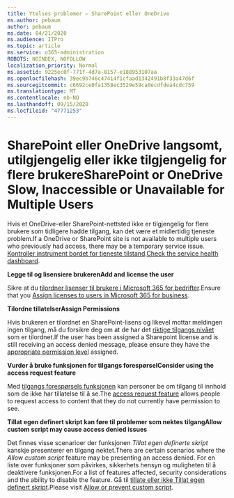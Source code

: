 ```yaml
---
title: Ytelses problemer – SharePoint eller OneDrive
ms.author: pebaum
author: pebaum
ms.date: 04/21/2020
ms.audience: ITPro
ms.topic: article
ms.service: o365-administration
ROBOTS: NOINDEX, NOFOLLOW
localization_priority: Normal
ms.assetid: 9225ec0f-771f-4d7a-8157-e188953107aa
ms.openlocfilehash: 39ec9b746c47414f1cfaad1342491b8f33a47d6f
ms.sourcegitcommit: c6692ce0fa1358ec3529e59ca0ecdfdea4cdc759
ms.translationtype: MT
ms.contentlocale: nb-NO
ms.lasthandoff: 09/15/2020
ms.locfileid: "47771253"
---
```

# <a name="sharepoint-or-onedrive-slow-inaccessible-or-unavailable-for-multiple-users"></a><span data-ttu-id="aa6d2-102">SharePoint eller OneDrive langsomt, utilgjengelig eller ikke tilgjengelig for flere brukere</span><span class="sxs-lookup"><span data-stu-id="aa6d2-102">SharePoint or OneDrive Slow, Inaccessible or Unavailable for Multiple Users</span></span>

<span data-ttu-id="aa6d2-103">Hvis et OneDrive-eller SharePoint-nettsted ikke er tilgjengelig for flere brukere som tidligere hadde tilgang, kan det være et midlertidig tjeneste problem.</span><span class="sxs-lookup"><span data-stu-id="aa6d2-103">If a OneDrive or SharePoint site is not available to multiple users who previously had access, there may be a temporary service issue.</span></span> <span data-ttu-id="aa6d2-104">[Kontroller instrument bordet for tjeneste tilstand](https://portal.office.com/adminportal/home#/servicehealth).</span><span class="sxs-lookup"><span data-stu-id="aa6d2-104">[Check the service health dashboard](https://portal.office.com/adminportal/home#/servicehealth).</span></span>

<span data-ttu-id="aa6d2-105">**Legge til og lisensiere brukeren**</span><span class="sxs-lookup"><span data-stu-id="aa6d2-105">**Add and license the user**</span></span>

<span data-ttu-id="aa6d2-106">Sikre at du [tilordner lisenser til brukere i Microsoft 365 for bedrifter](https://docs.microsoft.com/microsoft-365/admin/add-users/add-users).</span><span class="sxs-lookup"><span data-stu-id="aa6d2-106">Ensure that you [Assign licenses to users in Microsoft 365 for business](https://docs.microsoft.com/microsoft-365/admin/add-users/add-users).</span></span>


<span data-ttu-id="aa6d2-107">**Tilordne tillatelser**</span><span class="sxs-lookup"><span data-stu-id="aa6d2-107">**Assign Permissions**</span></span>

<span data-ttu-id="aa6d2-108">Hvis brukeren er tilordnet en SharePoint-lisens og likevel mottar meldingen ingen tilgang, må du forsikre deg om at de har det [riktige tilgangs nivået](https://docs.microsoft.com/sharepoint/understanding-permission-levels) som er tilordnet.</span><span class="sxs-lookup"><span data-stu-id="aa6d2-108">If the user has been assigned a Sharepoint license and is still receiving an access denied message, please ensure they have the [appropriate permission level](https://docs.microsoft.com/sharepoint/understanding-permission-levels) assigned.</span></span>

<span data-ttu-id="aa6d2-109">**Vurder å bruke funksjonen for tilgangs forespørsel**</span><span class="sxs-lookup"><span data-stu-id="aa6d2-109">**Consider using the access request feature**</span></span>

<span data-ttu-id="aa6d2-110">Med [tilgangs forespørsels funksjonen](https://support.office.com/article/Set-up-and-manage-access-requests-94B26E0B-2822-49D4-929A-8455698654B3) kan personer be om tilgang til innhold som de ikke har tillatelse til å se.</span><span class="sxs-lookup"><span data-stu-id="aa6d2-110">The [access request feature](https://support.office.com/article/Set-up-and-manage-access-requests-94B26E0B-2822-49D4-929A-8455698654B3) allows people to request access to content that they do not currently have permission to see.</span></span>

<span data-ttu-id="aa6d2-111">**Tillat egen definert skript kan føre til problemer som nektes tilgang**</span><span class="sxs-lookup"><span data-stu-id="aa6d2-111">**Allow custom script may cause access denied issues**</span></span>

<span data-ttu-id="aa6d2-112">Det finnes visse scenarioer der funksjonen *Tillat egen definerte skript* kanskje presenterer en tilgang nektet.</span><span class="sxs-lookup"><span data-stu-id="aa6d2-112">There are certain scenarios where the *Allow custom script* feature may be presenting an access denied.</span></span> <span data-ttu-id="aa6d2-113">For en liste over funksjoner som påvirkes, sikkerhets hensyn og muligheten til å deaktivere funksjonen.</span><span class="sxs-lookup"><span data-stu-id="aa6d2-113">For a list of features affected, security considerations and the ability to disable the feature.</span></span> <span data-ttu-id="aa6d2-114">Gå til [tillate eller ikke Tillat egen definert skript](https://docs.microsoft.com/sharepoint/allow-or-prevent-custom-script).</span><span class="sxs-lookup"><span data-stu-id="aa6d2-114">Please visit [Allow or prevent custom script](https://docs.microsoft.com/sharepoint/allow-or-prevent-custom-script).</span></span>

